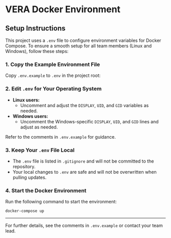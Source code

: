 # VERA Docker Environment

## Setup Instructions

This project uses a `.env` file to configure environment variables for Docker Compose. To ensure a smooth setup for all team members (Linux and Windows), follow these steps:

### 1. Copy the Example Environment File

Copy `.env.example` to `.env` in the project root:

### 2. Edit `.env` for Your Operating System

- **Linux users:**
  - Uncomment and adjust the `DISPLAY`, `UID`, and `GID` variables as needed.
- **Windows users:**
  - Uncomment the Windows-specific `DISPLAY`, `UID`, and `GID` lines and adjust as needed.

Refer to the comments in `.env.example` for guidance.

### 3. Keep Your `.env` File Local

- The `.env` file is listed in `.gitignore` and will not be committed to the repository.
- Your local changes to `.env` are safe and will not be overwritten when pulling updates.

### 4. Start the Docker Environment

Run the following command to start the environment:

```bash
docker-compose up
```

---

For further details, see the comments in `.env.example` or contact your team lead.
